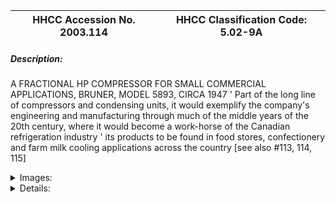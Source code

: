 | **HHCC Accession No. 2003.114** |**HHCC Classification Code:  5.02-9A**|
| ----------- | ----------- |
##### Description:
A FRACTIONAL HP COMPRESSOR FOR SMALL COMMERCIAL APPLICATIONS, BRUNER, MODEL 5893, CIRCA 1947 '  Part of the long line of compressors and condensing units, it would exemplify the company's engineering and manufacturing through much of the middle years of the 20th century, where it would become a work-horse of the Canadian refrigeration industry ' its products to be found in food stores, confectionery and farm milk cooling applications across the country [see  also #113, 114, 115]


<details>
	<summary>Images:</summary>
<div class="gallery gallery-wrapper--full" contenteditable="false" data-is-empty="false" data-translation="Add images" data-columns="6">
<figure class="gallery__item"><a href="#DOMAIN_NAME#gallery/5.02-9a.jpg" data-size="768x512"><img src="#DOMAIN_NAME#gallery/5.02-9a-thumbnail.jpg" alt=""></a></figure>
</div>
</details>


<details>
	<summary>Details:</summary>

##### Group:
5.02 Refrigerating and Air Conditioning Compressors - Commercial

##### Make:
Bruner

##### Manufacturer:
Unmarked

##### Model:
5893

##### Serial No.:
Block # 3300

##### Size:
12x12x14'h

##### Weight:
50 lbs.

##### Circa:
1947

##### Rating:
Exhibit, education, and research quality, exemplify the engineering and manufacturing methods of a 'work-horse' of the Canadian refrigeration industry, through much of the middle years of the 20th century.

##### Patent Date/Number:


##### Provenance:
From York County (York Region) Ontario, once a rich agricultural hinterlands, attracting early settlement in the last years of the 18th century. Located on the north slopes of the Oak Ridges Moraine, within 20 miles of Toronto, the County would also attract early ex-urban development, to be come a wealthy market place for the emerging household and consumer technologies of the early and mid 20th century. 

This artifact was discovered in the 1950's in the used stock of T. H. Oliver, Refrigeration and Electric Sales and Service, Aurora, Ontario, an early worker in the field of agricultural, industrial and consumer technology.

##### Type and Design:


##### Construction:


##### Material:


##### Special Features:


##### Accessories:


##### Capacities:


##### Performance Characteristics:


##### Operation:


##### Control and Regulation:


##### Targeted Market Segment:


##### Consumer Acceptance:


##### Merchandising:


##### Market Price:


##### Technological Significance:


##### Industrial Significance:


##### Socio-economic Significance:


##### Socio-cultural Significance:


##### Donor:
G. Leslie Oliver, The T. H. Oliver HVACR Collection

##### HHCC Storage Location:


##### Tracking:


##### Bibliographic References:


##### Notes:


##### Related Reports:

</details>
